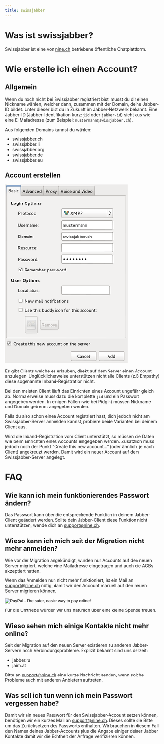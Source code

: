 ```yaml
---
title: swissjabber
---
```


# Was ist swissjabber?

Swissjabber ist eine von [nine.ch](http://nine.ch) betriebene öffentliche Chatplattform.



# Wie erstelle ich einen Account?

## Allgemein

Wenn du noch nicht bei Swissjabber registriert bist, musst du dir einen
Nickname wählen, welcher dann, zusammen mit der Domain, deine
Jabber-ID bildet. Unter dieser bist du in Zukunft im Jabber-Netzwerk
bekannt. Eine Jabber-ID (Jabber-Identifikation kurz: ```jid``` oder ```jabber-id```)
sieht aus wie eine E-Mailadresse (zum Beispiel: ```mustermann@swissjabber.ch```).

Aus folgenden Domains kannst du wählen:

* swissjabber.ch
* swissjabber.li
* swissjabber.org
* swissjabber.de
* swissjabber.eu


## Account erstellen

![setup account](images/setup.png)

Es gibt Clients welche es erlauben, direkt auf dem Server einen Account
anzulegen. Unglücklicherweise unterstützen nicht alle Clients (z.B Empathy)
diese sogenannte Inband-Registration nicht.

Bei den meisten Client läuft das Einrichten eines Account ungefähr
gleich ab. Normalerweise muss dazu die komplette ```jid``` und ein Passwort
angegeben werden. In einigen Fällen (wie bei Pidgin) müssen Nickname und
Domain getrennt angegeben werden.

Falls du also schon einen Account registriert hast, dich jedoch nicht
am Swissjabber-Server anmelden kannst, probiere beide Varianten bei deinem Client aus.

Wird die Inband-Registration vom Client unterstützt, so müssen die Daten
wie beim Einrichten eines Accounts eingegeben werden. Zusätzlich muss
jedoch noch der Punkt "Create this new account..." (oder ähnlich, je
nach Client) angekreuzt werden. Damit wird ein neuer Account auf dem
Swissjabber-Server angelegt.



# FAQ

## Wie kann ich mein funktionierendes Passwort ändern?

Das Passwort kann über die entsprechende Funktion in deinem Jabber-Client
geändert werden. Sollte dein Jabber-Client diese Funktion nicht unterstützen,
wende dich an <a href="mailto:support@nine.ch">support@nine.ch</a>.


## Wieso kann ich mich seit der Migration nicht mehr anmelden?

Wie vor der Migration angekündigt, wurden nur Accounts auf den neuen Server
migriert, welche eine Mailadresse eingetragen und auch die AGBs akzeptiert
hatten.

Wenn das Anmelden nun nicht mehr funktioniert, ist ein Mail an
[support@nine.ch](mailto:support@nine.ch) nötig, damit wir den Account
manuell auf den neuen Server migrieren können.

<form action="https://www.paypal.com/cgi-bin/webscr" method="post" target="_top">
<input type="hidden" name="cmd" value="_s-xclick" />
<input type="hidden" name="hosted_button_id" value="H5AM5VDNL39RU" />
<input type="image" src="https://www.paypalobjects.com/en_US/CH/i/btn/btn_donateCC_LG.gif" style="border: none" name="submit" alt="PayPal - The safer, easier way to pay online!" />
<img alt="" style="border: none" src="https://www.paypalobjects.com/en_US/i/scr/pixel.gif" width="1" height="1" />
</form>

Für die Umtriebe würden wir uns natürlich über eine kleine Spende freuen.


## Wieso sehen mich einige Kontakte nicht mehr online?

Seit der Migration auf den neuen Server existieren zu anderen Jabber-Servern
noch Verbindungsprobleme. Explizit bekannt sind uns derzeit:

* jabber.ru
* jaim.at

Bitte an [support@nine.ch](mailto:support@nine.ch) eine kurze Nachricht senden,
wenn solche Probleme auch mit anderen Anbietern auftreten.


## Was soll ich tun wenn ich mein Passwort vergessen habe?

Damit wir ein neues Passwort für den Swissjabber-Account setzen können, benötigen
wir ein kurzes Mail an [support@nine.ch](mailto:support@nine.ch). Dieses sollte die
Bitte um das Zurücksetzen des Passworts enthalten. Wir brauchen in diesem Fall den
Namen deines Jabber-Accounts plus die Angabe einiger deiner Jabber Kontakte damit
wir die Echtheit der Anfrage verifizieren können.

